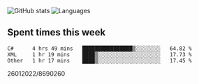 ![GitHub stats](https://github-readme-stats.vercel.app/api?username=emipa606&theme=github_dark&show_icons=true) 
![Languages](https://github-readme-stats.vercel.app/api/top-langs/?username=emipa606&theme=github_dark&layout=compact)

## Spent times this week
<!--START_SECTION:waka-->

```text
C#      4 hrs 49 mins   ████████████████▒░░░░░░░░   64.82 %
XML     1 hr 19 mins    ████▒░░░░░░░░░░░░░░░░░░░░   17.73 %
Other   1 hr 17 mins    ████▒░░░░░░░░░░░░░░░░░░░░   17.45 %
```

<!--END_SECTION:waka-->


26012022/8690260

